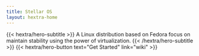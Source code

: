 ```yaml
---
title: Stellar OS
layout: hextra-home
---
```


{{< hextra/hero-subtitle >}}
A Linux distribution based on Fedora focus on maintain stability using the power of virtualization.
{{< /hextra/hero-subtitle >}}
{{< hextra/hero-button text="Get Started" link="wiki" >}}
